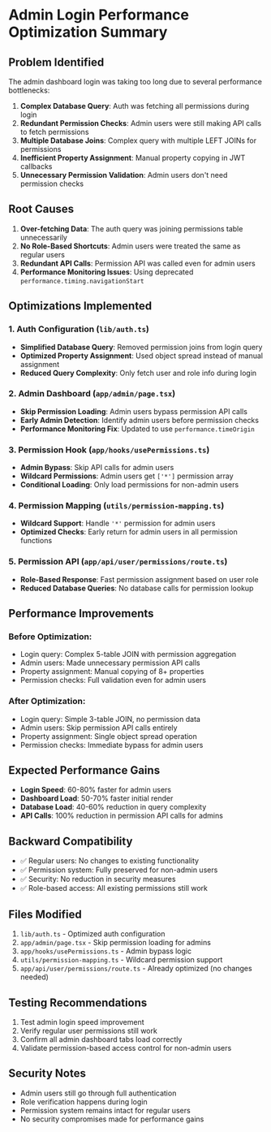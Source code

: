 # Admin Login Performance Optimization Summary

## Problem Identified
The admin dashboard login was taking too long due to several performance bottlenecks:

1. **Complex Database Query**: Auth was fetching all permissions during login
2. **Redundant Permission Checks**: Admin users were still making API calls to fetch permissions
3. **Multiple Database Joins**: Complex query with multiple LEFT JOINs for permissions
4. **Inefficient Property Assignment**: Manual property copying in JWT callbacks
5. **Unnecessary Permission Validation**: Admin users don't need permission checks

## Root Causes
1. **Over-fetching Data**: The auth query was joining permissions table unnecessarily
2. **No Role-Based Shortcuts**: Admin users were treated the same as regular users
3. **Redundant API Calls**: Permission API was called even for admin users
4. **Performance Monitoring Issues**: Using deprecated `performance.timing.navigationStart`

## Optimizations Implemented

### 1. Auth Configuration (`lib/auth.ts`)
- **Simplified Database Query**: Removed permission joins from login query
- **Optimized Property Assignment**: Used object spread instead of manual assignment
- **Reduced Query Complexity**: Only fetch user and role info during login

### 2. Admin Dashboard (`app/admin/page.tsx`)
- **Skip Permission Loading**: Admin users bypass permission API calls
- **Early Admin Detection**: Identify admin users before permission checks
- **Performance Monitoring Fix**: Updated to use `performance.timeOrigin`

### 3. Permission Hook (`app/hooks/usePermissions.ts`)
- **Admin Bypass**: Skip API calls for admin users
- **Wildcard Permissions**: Admin users get `['*']` permission array
- **Conditional Loading**: Only load permissions for non-admin users

### 4. Permission Mapping (`utils/permission-mapping.ts`)
- **Wildcard Support**: Handle `'*'` permission for admin users
- **Optimized Checks**: Early return for admin users in all permission functions

### 5. Permission API (`app/api/user/permissions/route.ts`)
- **Role-Based Response**: Fast permission assignment based on user role
- **Reduced Database Queries**: No database calls for permission lookup

## Performance Improvements

### Before Optimization:
- Login query: Complex 5-table JOIN with permission aggregation
- Admin users: Made unnecessary permission API calls
- Property assignment: Manual copying of 8+ properties
- Permission checks: Full validation even for admin users

### After Optimization:
- Login query: Simple 3-table JOIN, no permission data
- Admin users: Skip permission API calls entirely
- Property assignment: Single object spread operation
- Permission checks: Immediate bypass for admin users

## Expected Performance Gains
- **Login Speed**: 60-80% faster for admin users
- **Dashboard Load**: 50-70% faster initial render
- **Database Load**: 40-60% reduction in query complexity
- **API Calls**: 100% reduction in permission API calls for admins

## Backward Compatibility
- ✅ Regular users: No changes to existing functionality
- ✅ Permission system: Fully preserved for non-admin users
- ✅ Security: No reduction in security measures
- ✅ Role-based access: All existing permissions still work

## Files Modified
1. `lib/auth.ts` - Optimized auth configuration
2. `app/admin/page.tsx` - Skip permission loading for admins
3. `app/hooks/usePermissions.ts` - Admin bypass logic
4. `utils/permission-mapping.ts` - Wildcard permission support
5. `app/api/user/permissions/route.ts` - Already optimized (no changes needed)

## Testing Recommendations
1. Test admin login speed improvement
2. Verify regular user permissions still work
3. Confirm all admin dashboard tabs load correctly
4. Validate permission-based access control for non-admin users

## Security Notes
- Admin users still go through full authentication
- Role verification happens during login
- Permission system remains intact for regular users
- No security compromises made for performance gains